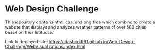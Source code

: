 # Web Design Challenge
This repository contains html, css, and png files which combine to create a website that displays and analyzes weather patterns of over 500 cities based on their latitudes.

Link to deployed site: https://rdashcraft91.github.io/Web-Design-Challenge/WebVisualizations/index.html
